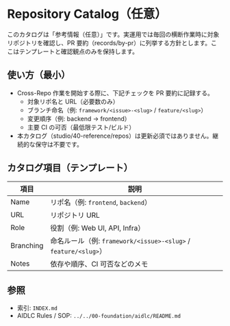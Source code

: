 # Repository Catalog（任意）

このカタログは「参考情報（任意）」です。実運用では毎回の横断作業時に対象リポジトリを確認し、PR 要約（records/by-pr）に列挙する方針とします。ここはテンプレートと確認観点のみを保持します。

## 使い方（最小）
- Cross-Repo 作業を開始する際に、下記チェックを PR 要約に記録する。
  - 対象リポ名と URL（必要数のみ）
  - ブランチ命名（例: `framework/<issue>-<slug>` / `feature/<slug>`）
  - 変更順序（例: backend → frontend）
  - 主要 CI の可否（最低限テスト/ビルド）
- 本カタログ（studio/40-reference/repos）は更新必須ではありません。継続的な保守は不要です。

## カタログ項目（テンプレート）
| 項目 | 説明 |
|------|------|
| Name | リポ名（例: `frontend`, `backend`） |
| URL | リポジトリ URL |
| Role | 役割（例: Web UI, API, Infra） |
| Branching | 命名ルール（例: `framework/<issue>-<slug>` / `feature/<slug>`） |
| Notes | 依存や順序、CI 可否などのメモ |

## 参照
- 索引: `INDEX.md`
- AIDLC Rules / SOP: `../../00-foundation/aidlc/README.md`
